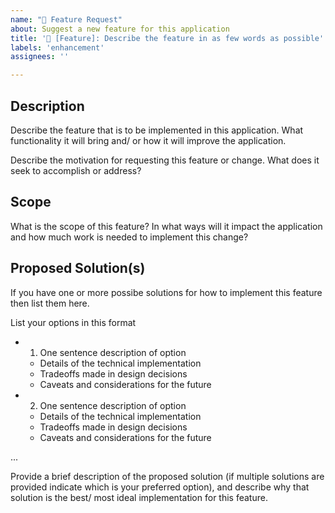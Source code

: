 ```yaml
---
name: "🚀 Feature Request"
about: Suggest a new feature for this application
title: '🚀 [Feature]: Describe the feature in as few words as possible'
labels: 'enhancement'
assignees: ''

---
```


## Description
Describe the feature that is to be implemented in this application. What functionality it will bring and/ or how it will improve the application.

Describe the motivation for requesting this feature or change. What does it seek to accomplish or address?

## Scope
What is the scope of this feature? In what ways will it impact the application and how much work is needed to implement this change?

## Proposed Solution(s)
If you have one or more possibe solutions for how to implement this feature then list them here. 

List your options in this format

- 1. One sentence description of option
  - Details of the technical implementation
  - Tradeoffs made in design decisions
  - Caveats and considerations for the future
  
- 2. One sentence description of option
  - Details of the technical implementation
  - Tradeoffs made in design decisions
  - Caveats and considerations for the future

...

Provide a brief description of the proposed solution (if multiple solutions are provided indicate which is your preferred option), and describe why that solution is the best/ most ideal implementation for this feature.
